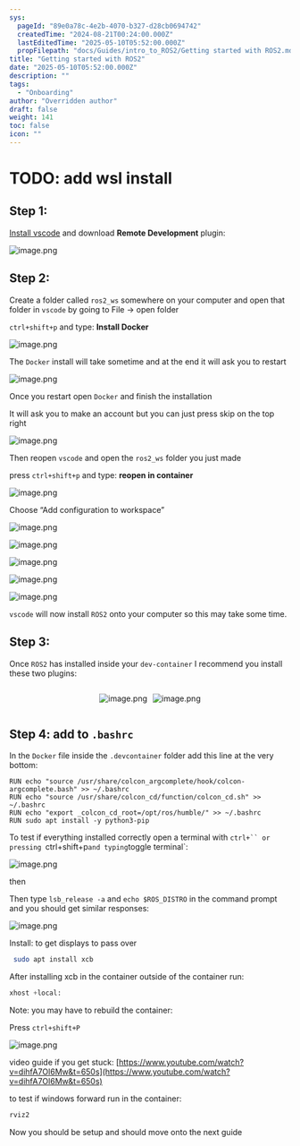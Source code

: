 ```yaml
---
sys:
  pageId: "89e0a78c-4e2b-4070-b327-d28cb0694742"
  createdTime: "2024-08-21T00:24:00.000Z"
  lastEditedTime: "2025-05-10T05:52:00.000Z"
  propFilepath: "docs/Guides/intro_to_ROS2/Getting started with ROS2.md"
title: "Getting started with ROS2"
date: "2025-05-10T05:52:00.000Z"
description: ""
tags:
  - "Onboarding"
author: "Overridden author"
draft: false
weight: 141
toc: false
icon: ""
---
```


# TODO: add wsl install

## Step 1:

[Install vscode](https://code.visualstudio.com/download) and download **Remote Development** plugin:

![image.png](https://prod-files-secure.s3.us-west-2.amazonaws.com/d518164a-d88e-44d1-a4ee-3adb3bd8bce0/efb52993-1881-4a40-b95e-6f020334f022/image.png?X-Amz-Algorithm=AWS4-HMAC-SHA256&X-Amz-Content-Sha256=UNSIGNED-PAYLOAD&X-Amz-Credential=ASIAZI2LB466ZXC2QHQK%2F20250531%2Fus-west-2%2Fs3%2Faws4_request&X-Amz-Date=20250531T170206Z&X-Amz-Expires=3600&X-Amz-Security-Token=IQoJb3JpZ2luX2VjEPf%2F%2F%2F%2F%2F%2F%2F%2F%2F%2FwEaCXVzLXdlc3QtMiJHMEUCIGQTxYkAV1RxrRSQ3j%2FEGJb%2Fc4otYAfA9Z3Trlw4XsPiAiEAnJP8Tr1fcBXrkTysHFlekbn34%2F0iPY9uNWsXJQpFDZYqiAQIwP%2F%2F%2F%2F%2F%2F%2F%2F%2F%2FARAAGgw2Mzc0MjMxODM4MDUiDKHgsoJnrvoJ9eOAyyrcA07xPq10CjWDubWqK5ykeJEiA%2BVgJnNXWH%2FZujlw%2F593dkKvAjN4X1YlT26c25lKvLMF7gVIiZEZcKuMi%2BgzoAvJYPFbS42gODmNKbE3ocqPYZ1Mj2NsgW8zFR1B%2BRFMZjiHpZw6ydLI7orchDQBIhF74hPnwg5Mj8cM4NGzBAOn%2Bzr3Bqj5URCFq%2B35gZ9pNUDrSz3qmeJCQjwbrx5IzOrwT9%2FxxpEExwAInb6TjmvLWejk3Vodz6GmiBQlgDBnsxZzFDdkWkOPepNs8vtu40pyNpttzWl%2F0I%2BADzgnGsxaGpeUanWI%2B9Nxal5c4ts%2Bas8pJ6ocS40ENg9QgkvPDn603lzbjrdpihYeB5Ab0eKflKjwZfJUzyRjb1l1HDkAJeNwrbpJI5%2BYTK5Is6bxUMqrUmxgH2MMDt5P%2BabHApIgiX6drDKOf3WEnlnuoSN2oN4TmaS%2FwkOEcBPNyBuM4ywC12WX4ZKXQrMR1VUT9Tv0ICz%2BHEkLgpMff9J76emZCuhZqImkTpYa8oucK3e1WlUbTBnWFIa5lwin7kVhrBbMjaYrH8jEsCiGrWzu5KSAthgAKyu3wvuuwvdRSinDX7v2odMm5OZ2QhWZ6a8kVCoplyIp%2BUAq8k5UXIirMPGn7MEGOqUBgq2HJ%2BP%2FrQ4h%2Frt%2BlmVWKcTc2Sfp1uvQ7%2BYlAvDIP0XbDMY4lTo%2FEgMwBLtU56E%2FvcfAMI8wcYviPT5WlrTrQtWeE33u3kFMXAR45R1bTMZN3z%2Fs4qxq5MASIwsEwl%2BjPcbgk9ypyIehQJyqK%2Fnz4TG8RhQlw2hwYyEcoMllPZyMK72vmuXo0m6Fc1Rt0hcfsN5TXW1vpCd3MT0r6we5zi%2BxXdyd&X-Amz-Signature=51ace7320cf2884ce0b8460518a93287661f118ec7eafafe95dc112ec3dfdcf8&X-Amz-SignedHeaders=host&x-id=GetObject)

## Step 2:

Create a folder called `ros2_ws` somewhere on your computer and open that folder in `vscode` by going to File → open folder 

`ctrl+shift+p` and type: **Install Docker**

![image.png](https://prod-files-secure.s3.us-west-2.amazonaws.com/d518164a-d88e-44d1-a4ee-3adb3bd8bce0/2269dc0e-1cd5-47ff-bceb-c04ad9b2eab0/image.png?X-Amz-Algorithm=AWS4-HMAC-SHA256&X-Amz-Content-Sha256=UNSIGNED-PAYLOAD&X-Amz-Credential=ASIAZI2LB466ZXC2QHQK%2F20250531%2Fus-west-2%2Fs3%2Faws4_request&X-Amz-Date=20250531T170206Z&X-Amz-Expires=3600&X-Amz-Security-Token=IQoJb3JpZ2luX2VjEPf%2F%2F%2F%2F%2F%2F%2F%2F%2F%2FwEaCXVzLXdlc3QtMiJHMEUCIGQTxYkAV1RxrRSQ3j%2FEGJb%2Fc4otYAfA9Z3Trlw4XsPiAiEAnJP8Tr1fcBXrkTysHFlekbn34%2F0iPY9uNWsXJQpFDZYqiAQIwP%2F%2F%2F%2F%2F%2F%2F%2F%2F%2FARAAGgw2Mzc0MjMxODM4MDUiDKHgsoJnrvoJ9eOAyyrcA07xPq10CjWDubWqK5ykeJEiA%2BVgJnNXWH%2FZujlw%2F593dkKvAjN4X1YlT26c25lKvLMF7gVIiZEZcKuMi%2BgzoAvJYPFbS42gODmNKbE3ocqPYZ1Mj2NsgW8zFR1B%2BRFMZjiHpZw6ydLI7orchDQBIhF74hPnwg5Mj8cM4NGzBAOn%2Bzr3Bqj5URCFq%2B35gZ9pNUDrSz3qmeJCQjwbrx5IzOrwT9%2FxxpEExwAInb6TjmvLWejk3Vodz6GmiBQlgDBnsxZzFDdkWkOPepNs8vtu40pyNpttzWl%2F0I%2BADzgnGsxaGpeUanWI%2B9Nxal5c4ts%2Bas8pJ6ocS40ENg9QgkvPDn603lzbjrdpihYeB5Ab0eKflKjwZfJUzyRjb1l1HDkAJeNwrbpJI5%2BYTK5Is6bxUMqrUmxgH2MMDt5P%2BabHApIgiX6drDKOf3WEnlnuoSN2oN4TmaS%2FwkOEcBPNyBuM4ywC12WX4ZKXQrMR1VUT9Tv0ICz%2BHEkLgpMff9J76emZCuhZqImkTpYa8oucK3e1WlUbTBnWFIa5lwin7kVhrBbMjaYrH8jEsCiGrWzu5KSAthgAKyu3wvuuwvdRSinDX7v2odMm5OZ2QhWZ6a8kVCoplyIp%2BUAq8k5UXIirMPGn7MEGOqUBgq2HJ%2BP%2FrQ4h%2Frt%2BlmVWKcTc2Sfp1uvQ7%2BYlAvDIP0XbDMY4lTo%2FEgMwBLtU56E%2FvcfAMI8wcYviPT5WlrTrQtWeE33u3kFMXAR45R1bTMZN3z%2Fs4qxq5MASIwsEwl%2BjPcbgk9ypyIehQJyqK%2Fnz4TG8RhQlw2hwYyEcoMllPZyMK72vmuXo0m6Fc1Rt0hcfsN5TXW1vpCd3MT0r6we5zi%2BxXdyd&X-Amz-Signature=e50983c280e6a23e6f900621d99ca26771c6fb43aa89eb4af82fe9e365b1d541&X-Amz-SignedHeaders=host&x-id=GetObject)

The `Docker` install will take sometime and at the end it will ask you to restart

![image.png](https://prod-files-secure.s3.us-west-2.amazonaws.com/d518164a-d88e-44d1-a4ee-3adb3bd8bce0/ed233f78-be33-4b1f-b89c-9c346c0e961e/image.png?X-Amz-Algorithm=AWS4-HMAC-SHA256&X-Amz-Content-Sha256=UNSIGNED-PAYLOAD&X-Amz-Credential=ASIAZI2LB466ZXC2QHQK%2F20250531%2Fus-west-2%2Fs3%2Faws4_request&X-Amz-Date=20250531T170206Z&X-Amz-Expires=3600&X-Amz-Security-Token=IQoJb3JpZ2luX2VjEPf%2F%2F%2F%2F%2F%2F%2F%2F%2F%2FwEaCXVzLXdlc3QtMiJHMEUCIGQTxYkAV1RxrRSQ3j%2FEGJb%2Fc4otYAfA9Z3Trlw4XsPiAiEAnJP8Tr1fcBXrkTysHFlekbn34%2F0iPY9uNWsXJQpFDZYqiAQIwP%2F%2F%2F%2F%2F%2F%2F%2F%2F%2FARAAGgw2Mzc0MjMxODM4MDUiDKHgsoJnrvoJ9eOAyyrcA07xPq10CjWDubWqK5ykeJEiA%2BVgJnNXWH%2FZujlw%2F593dkKvAjN4X1YlT26c25lKvLMF7gVIiZEZcKuMi%2BgzoAvJYPFbS42gODmNKbE3ocqPYZ1Mj2NsgW8zFR1B%2BRFMZjiHpZw6ydLI7orchDQBIhF74hPnwg5Mj8cM4NGzBAOn%2Bzr3Bqj5URCFq%2B35gZ9pNUDrSz3qmeJCQjwbrx5IzOrwT9%2FxxpEExwAInb6TjmvLWejk3Vodz6GmiBQlgDBnsxZzFDdkWkOPepNs8vtu40pyNpttzWl%2F0I%2BADzgnGsxaGpeUanWI%2B9Nxal5c4ts%2Bas8pJ6ocS40ENg9QgkvPDn603lzbjrdpihYeB5Ab0eKflKjwZfJUzyRjb1l1HDkAJeNwrbpJI5%2BYTK5Is6bxUMqrUmxgH2MMDt5P%2BabHApIgiX6drDKOf3WEnlnuoSN2oN4TmaS%2FwkOEcBPNyBuM4ywC12WX4ZKXQrMR1VUT9Tv0ICz%2BHEkLgpMff9J76emZCuhZqImkTpYa8oucK3e1WlUbTBnWFIa5lwin7kVhrBbMjaYrH8jEsCiGrWzu5KSAthgAKyu3wvuuwvdRSinDX7v2odMm5OZ2QhWZ6a8kVCoplyIp%2BUAq8k5UXIirMPGn7MEGOqUBgq2HJ%2BP%2FrQ4h%2Frt%2BlmVWKcTc2Sfp1uvQ7%2BYlAvDIP0XbDMY4lTo%2FEgMwBLtU56E%2FvcfAMI8wcYviPT5WlrTrQtWeE33u3kFMXAR45R1bTMZN3z%2Fs4qxq5MASIwsEwl%2BjPcbgk9ypyIehQJyqK%2Fnz4TG8RhQlw2hwYyEcoMllPZyMK72vmuXo0m6Fc1Rt0hcfsN5TXW1vpCd3MT0r6we5zi%2BxXdyd&X-Amz-Signature=ddc09dd3ff3f25eaabfad8a6a03065ef2391bb0adaa7a8200b855aa241d5cb00&X-Amz-SignedHeaders=host&x-id=GetObject)

Once you restart open `Docker` and finish the installation

It will ask you to make an account but you can just press skip on the top right

![image.png](https://prod-files-secure.s3.us-west-2.amazonaws.com/d518164a-d88e-44d1-a4ee-3adb3bd8bce0/21010ad9-1659-4fd9-9f59-9932a09b2a3d/image.png?X-Amz-Algorithm=AWS4-HMAC-SHA256&X-Amz-Content-Sha256=UNSIGNED-PAYLOAD&X-Amz-Credential=ASIAZI2LB466ZXC2QHQK%2F20250531%2Fus-west-2%2Fs3%2Faws4_request&X-Amz-Date=20250531T170206Z&X-Amz-Expires=3600&X-Amz-Security-Token=IQoJb3JpZ2luX2VjEPf%2F%2F%2F%2F%2F%2F%2F%2F%2F%2FwEaCXVzLXdlc3QtMiJHMEUCIGQTxYkAV1RxrRSQ3j%2FEGJb%2Fc4otYAfA9Z3Trlw4XsPiAiEAnJP8Tr1fcBXrkTysHFlekbn34%2F0iPY9uNWsXJQpFDZYqiAQIwP%2F%2F%2F%2F%2F%2F%2F%2F%2F%2FARAAGgw2Mzc0MjMxODM4MDUiDKHgsoJnrvoJ9eOAyyrcA07xPq10CjWDubWqK5ykeJEiA%2BVgJnNXWH%2FZujlw%2F593dkKvAjN4X1YlT26c25lKvLMF7gVIiZEZcKuMi%2BgzoAvJYPFbS42gODmNKbE3ocqPYZ1Mj2NsgW8zFR1B%2BRFMZjiHpZw6ydLI7orchDQBIhF74hPnwg5Mj8cM4NGzBAOn%2Bzr3Bqj5URCFq%2B35gZ9pNUDrSz3qmeJCQjwbrx5IzOrwT9%2FxxpEExwAInb6TjmvLWejk3Vodz6GmiBQlgDBnsxZzFDdkWkOPepNs8vtu40pyNpttzWl%2F0I%2BADzgnGsxaGpeUanWI%2B9Nxal5c4ts%2Bas8pJ6ocS40ENg9QgkvPDn603lzbjrdpihYeB5Ab0eKflKjwZfJUzyRjb1l1HDkAJeNwrbpJI5%2BYTK5Is6bxUMqrUmxgH2MMDt5P%2BabHApIgiX6drDKOf3WEnlnuoSN2oN4TmaS%2FwkOEcBPNyBuM4ywC12WX4ZKXQrMR1VUT9Tv0ICz%2BHEkLgpMff9J76emZCuhZqImkTpYa8oucK3e1WlUbTBnWFIa5lwin7kVhrBbMjaYrH8jEsCiGrWzu5KSAthgAKyu3wvuuwvdRSinDX7v2odMm5OZ2QhWZ6a8kVCoplyIp%2BUAq8k5UXIirMPGn7MEGOqUBgq2HJ%2BP%2FrQ4h%2Frt%2BlmVWKcTc2Sfp1uvQ7%2BYlAvDIP0XbDMY4lTo%2FEgMwBLtU56E%2FvcfAMI8wcYviPT5WlrTrQtWeE33u3kFMXAR45R1bTMZN3z%2Fs4qxq5MASIwsEwl%2BjPcbgk9ypyIehQJyqK%2Fnz4TG8RhQlw2hwYyEcoMllPZyMK72vmuXo0m6Fc1Rt0hcfsN5TXW1vpCd3MT0r6we5zi%2BxXdyd&X-Amz-Signature=3f7c55c815905b45e6f6ceef7f2ba8f4e5a11185a2b4c7c71bb4078ed336e46b&X-Amz-SignedHeaders=host&x-id=GetObject)

Then reopen `vscode` and open the `ros2_ws` folder you just made

press `ctrl+shift+p` and type: **reopen in container**

![image.png](https://prod-files-secure.s3.us-west-2.amazonaws.com/d518164a-d88e-44d1-a4ee-3adb3bd8bce0/4e93b8c2-41ad-488c-8095-c74205196118/image.png?X-Amz-Algorithm=AWS4-HMAC-SHA256&X-Amz-Content-Sha256=UNSIGNED-PAYLOAD&X-Amz-Credential=ASIAZI2LB466ZXC2QHQK%2F20250531%2Fus-west-2%2Fs3%2Faws4_request&X-Amz-Date=20250531T170206Z&X-Amz-Expires=3600&X-Amz-Security-Token=IQoJb3JpZ2luX2VjEPf%2F%2F%2F%2F%2F%2F%2F%2F%2F%2FwEaCXVzLXdlc3QtMiJHMEUCIGQTxYkAV1RxrRSQ3j%2FEGJb%2Fc4otYAfA9Z3Trlw4XsPiAiEAnJP8Tr1fcBXrkTysHFlekbn34%2F0iPY9uNWsXJQpFDZYqiAQIwP%2F%2F%2F%2F%2F%2F%2F%2F%2F%2FARAAGgw2Mzc0MjMxODM4MDUiDKHgsoJnrvoJ9eOAyyrcA07xPq10CjWDubWqK5ykeJEiA%2BVgJnNXWH%2FZujlw%2F593dkKvAjN4X1YlT26c25lKvLMF7gVIiZEZcKuMi%2BgzoAvJYPFbS42gODmNKbE3ocqPYZ1Mj2NsgW8zFR1B%2BRFMZjiHpZw6ydLI7orchDQBIhF74hPnwg5Mj8cM4NGzBAOn%2Bzr3Bqj5URCFq%2B35gZ9pNUDrSz3qmeJCQjwbrx5IzOrwT9%2FxxpEExwAInb6TjmvLWejk3Vodz6GmiBQlgDBnsxZzFDdkWkOPepNs8vtu40pyNpttzWl%2F0I%2BADzgnGsxaGpeUanWI%2B9Nxal5c4ts%2Bas8pJ6ocS40ENg9QgkvPDn603lzbjrdpihYeB5Ab0eKflKjwZfJUzyRjb1l1HDkAJeNwrbpJI5%2BYTK5Is6bxUMqrUmxgH2MMDt5P%2BabHApIgiX6drDKOf3WEnlnuoSN2oN4TmaS%2FwkOEcBPNyBuM4ywC12WX4ZKXQrMR1VUT9Tv0ICz%2BHEkLgpMff9J76emZCuhZqImkTpYa8oucK3e1WlUbTBnWFIa5lwin7kVhrBbMjaYrH8jEsCiGrWzu5KSAthgAKyu3wvuuwvdRSinDX7v2odMm5OZ2QhWZ6a8kVCoplyIp%2BUAq8k5UXIirMPGn7MEGOqUBgq2HJ%2BP%2FrQ4h%2Frt%2BlmVWKcTc2Sfp1uvQ7%2BYlAvDIP0XbDMY4lTo%2FEgMwBLtU56E%2FvcfAMI8wcYviPT5WlrTrQtWeE33u3kFMXAR45R1bTMZN3z%2Fs4qxq5MASIwsEwl%2BjPcbgk9ypyIehQJyqK%2Fnz4TG8RhQlw2hwYyEcoMllPZyMK72vmuXo0m6Fc1Rt0hcfsN5TXW1vpCd3MT0r6we5zi%2BxXdyd&X-Amz-Signature=a6f5c24620aa31ca39e18db36aa6b7e317ede51cbdea77d61369e66c10d4c2b2&X-Amz-SignedHeaders=host&x-id=GetObject)

Choose “Add configuration to workspace”

![image.png](https://prod-files-secure.s3.us-west-2.amazonaws.com/d518164a-d88e-44d1-a4ee-3adb3bd8bce0/9560b282-5060-4989-ba37-97e7b2c22476/image.png?X-Amz-Algorithm=AWS4-HMAC-SHA256&X-Amz-Content-Sha256=UNSIGNED-PAYLOAD&X-Amz-Credential=ASIAZI2LB466ZXC2QHQK%2F20250531%2Fus-west-2%2Fs3%2Faws4_request&X-Amz-Date=20250531T170206Z&X-Amz-Expires=3600&X-Amz-Security-Token=IQoJb3JpZ2luX2VjEPf%2F%2F%2F%2F%2F%2F%2F%2F%2F%2FwEaCXVzLXdlc3QtMiJHMEUCIGQTxYkAV1RxrRSQ3j%2FEGJb%2Fc4otYAfA9Z3Trlw4XsPiAiEAnJP8Tr1fcBXrkTysHFlekbn34%2F0iPY9uNWsXJQpFDZYqiAQIwP%2F%2F%2F%2F%2F%2F%2F%2F%2F%2FARAAGgw2Mzc0MjMxODM4MDUiDKHgsoJnrvoJ9eOAyyrcA07xPq10CjWDubWqK5ykeJEiA%2BVgJnNXWH%2FZujlw%2F593dkKvAjN4X1YlT26c25lKvLMF7gVIiZEZcKuMi%2BgzoAvJYPFbS42gODmNKbE3ocqPYZ1Mj2NsgW8zFR1B%2BRFMZjiHpZw6ydLI7orchDQBIhF74hPnwg5Mj8cM4NGzBAOn%2Bzr3Bqj5URCFq%2B35gZ9pNUDrSz3qmeJCQjwbrx5IzOrwT9%2FxxpEExwAInb6TjmvLWejk3Vodz6GmiBQlgDBnsxZzFDdkWkOPepNs8vtu40pyNpttzWl%2F0I%2BADzgnGsxaGpeUanWI%2B9Nxal5c4ts%2Bas8pJ6ocS40ENg9QgkvPDn603lzbjrdpihYeB5Ab0eKflKjwZfJUzyRjb1l1HDkAJeNwrbpJI5%2BYTK5Is6bxUMqrUmxgH2MMDt5P%2BabHApIgiX6drDKOf3WEnlnuoSN2oN4TmaS%2FwkOEcBPNyBuM4ywC12WX4ZKXQrMR1VUT9Tv0ICz%2BHEkLgpMff9J76emZCuhZqImkTpYa8oucK3e1WlUbTBnWFIa5lwin7kVhrBbMjaYrH8jEsCiGrWzu5KSAthgAKyu3wvuuwvdRSinDX7v2odMm5OZ2QhWZ6a8kVCoplyIp%2BUAq8k5UXIirMPGn7MEGOqUBgq2HJ%2BP%2FrQ4h%2Frt%2BlmVWKcTc2Sfp1uvQ7%2BYlAvDIP0XbDMY4lTo%2FEgMwBLtU56E%2FvcfAMI8wcYviPT5WlrTrQtWeE33u3kFMXAR45R1bTMZN3z%2Fs4qxq5MASIwsEwl%2BjPcbgk9ypyIehQJyqK%2Fnz4TG8RhQlw2hwYyEcoMllPZyMK72vmuXo0m6Fc1Rt0hcfsN5TXW1vpCd3MT0r6we5zi%2BxXdyd&X-Amz-Signature=5a0dcb88ca3d76a475b3e74e1a897e0b4b49528b4e0ebe617890446a9c2ae81a&X-Amz-SignedHeaders=host&x-id=GetObject)

![image.png](https://prod-files-secure.s3.us-west-2.amazonaws.com/d518164a-d88e-44d1-a4ee-3adb3bd8bce0/2ee63f81-886b-48e8-a553-dc6e5eac99e4/image.png?X-Amz-Algorithm=AWS4-HMAC-SHA256&X-Amz-Content-Sha256=UNSIGNED-PAYLOAD&X-Amz-Credential=ASIAZI2LB466ZXC2QHQK%2F20250531%2Fus-west-2%2Fs3%2Faws4_request&X-Amz-Date=20250531T170206Z&X-Amz-Expires=3600&X-Amz-Security-Token=IQoJb3JpZ2luX2VjEPf%2F%2F%2F%2F%2F%2F%2F%2F%2F%2FwEaCXVzLXdlc3QtMiJHMEUCIGQTxYkAV1RxrRSQ3j%2FEGJb%2Fc4otYAfA9Z3Trlw4XsPiAiEAnJP8Tr1fcBXrkTysHFlekbn34%2F0iPY9uNWsXJQpFDZYqiAQIwP%2F%2F%2F%2F%2F%2F%2F%2F%2F%2FARAAGgw2Mzc0MjMxODM4MDUiDKHgsoJnrvoJ9eOAyyrcA07xPq10CjWDubWqK5ykeJEiA%2BVgJnNXWH%2FZujlw%2F593dkKvAjN4X1YlT26c25lKvLMF7gVIiZEZcKuMi%2BgzoAvJYPFbS42gODmNKbE3ocqPYZ1Mj2NsgW8zFR1B%2BRFMZjiHpZw6ydLI7orchDQBIhF74hPnwg5Mj8cM4NGzBAOn%2Bzr3Bqj5URCFq%2B35gZ9pNUDrSz3qmeJCQjwbrx5IzOrwT9%2FxxpEExwAInb6TjmvLWejk3Vodz6GmiBQlgDBnsxZzFDdkWkOPepNs8vtu40pyNpttzWl%2F0I%2BADzgnGsxaGpeUanWI%2B9Nxal5c4ts%2Bas8pJ6ocS40ENg9QgkvPDn603lzbjrdpihYeB5Ab0eKflKjwZfJUzyRjb1l1HDkAJeNwrbpJI5%2BYTK5Is6bxUMqrUmxgH2MMDt5P%2BabHApIgiX6drDKOf3WEnlnuoSN2oN4TmaS%2FwkOEcBPNyBuM4ywC12WX4ZKXQrMR1VUT9Tv0ICz%2BHEkLgpMff9J76emZCuhZqImkTpYa8oucK3e1WlUbTBnWFIa5lwin7kVhrBbMjaYrH8jEsCiGrWzu5KSAthgAKyu3wvuuwvdRSinDX7v2odMm5OZ2QhWZ6a8kVCoplyIp%2BUAq8k5UXIirMPGn7MEGOqUBgq2HJ%2BP%2FrQ4h%2Frt%2BlmVWKcTc2Sfp1uvQ7%2BYlAvDIP0XbDMY4lTo%2FEgMwBLtU56E%2FvcfAMI8wcYviPT5WlrTrQtWeE33u3kFMXAR45R1bTMZN3z%2Fs4qxq5MASIwsEwl%2BjPcbgk9ypyIehQJyqK%2Fnz4TG8RhQlw2hwYyEcoMllPZyMK72vmuXo0m6Fc1Rt0hcfsN5TXW1vpCd3MT0r6we5zi%2BxXdyd&X-Amz-Signature=4fb8e8845db374912eeafedf6a42c68a36deaec7380955d3e2e554719d942284&X-Amz-SignedHeaders=host&x-id=GetObject)

![image.png](https://prod-files-secure.s3.us-west-2.amazonaws.com/d518164a-d88e-44d1-a4ee-3adb3bd8bce0/ae1580b2-b048-407e-aed9-b584224a7a04/image.png?X-Amz-Algorithm=AWS4-HMAC-SHA256&X-Amz-Content-Sha256=UNSIGNED-PAYLOAD&X-Amz-Credential=ASIAZI2LB466ZXC2QHQK%2F20250531%2Fus-west-2%2Fs3%2Faws4_request&X-Amz-Date=20250531T170206Z&X-Amz-Expires=3600&X-Amz-Security-Token=IQoJb3JpZ2luX2VjEPf%2F%2F%2F%2F%2F%2F%2F%2F%2F%2FwEaCXVzLXdlc3QtMiJHMEUCIGQTxYkAV1RxrRSQ3j%2FEGJb%2Fc4otYAfA9Z3Trlw4XsPiAiEAnJP8Tr1fcBXrkTysHFlekbn34%2F0iPY9uNWsXJQpFDZYqiAQIwP%2F%2F%2F%2F%2F%2F%2F%2F%2F%2FARAAGgw2Mzc0MjMxODM4MDUiDKHgsoJnrvoJ9eOAyyrcA07xPq10CjWDubWqK5ykeJEiA%2BVgJnNXWH%2FZujlw%2F593dkKvAjN4X1YlT26c25lKvLMF7gVIiZEZcKuMi%2BgzoAvJYPFbS42gODmNKbE3ocqPYZ1Mj2NsgW8zFR1B%2BRFMZjiHpZw6ydLI7orchDQBIhF74hPnwg5Mj8cM4NGzBAOn%2Bzr3Bqj5URCFq%2B35gZ9pNUDrSz3qmeJCQjwbrx5IzOrwT9%2FxxpEExwAInb6TjmvLWejk3Vodz6GmiBQlgDBnsxZzFDdkWkOPepNs8vtu40pyNpttzWl%2F0I%2BADzgnGsxaGpeUanWI%2B9Nxal5c4ts%2Bas8pJ6ocS40ENg9QgkvPDn603lzbjrdpihYeB5Ab0eKflKjwZfJUzyRjb1l1HDkAJeNwrbpJI5%2BYTK5Is6bxUMqrUmxgH2MMDt5P%2BabHApIgiX6drDKOf3WEnlnuoSN2oN4TmaS%2FwkOEcBPNyBuM4ywC12WX4ZKXQrMR1VUT9Tv0ICz%2BHEkLgpMff9J76emZCuhZqImkTpYa8oucK3e1WlUbTBnWFIa5lwin7kVhrBbMjaYrH8jEsCiGrWzu5KSAthgAKyu3wvuuwvdRSinDX7v2odMm5OZ2QhWZ6a8kVCoplyIp%2BUAq8k5UXIirMPGn7MEGOqUBgq2HJ%2BP%2FrQ4h%2Frt%2BlmVWKcTc2Sfp1uvQ7%2BYlAvDIP0XbDMY4lTo%2FEgMwBLtU56E%2FvcfAMI8wcYviPT5WlrTrQtWeE33u3kFMXAR45R1bTMZN3z%2Fs4qxq5MASIwsEwl%2BjPcbgk9ypyIehQJyqK%2Fnz4TG8RhQlw2hwYyEcoMllPZyMK72vmuXo0m6Fc1Rt0hcfsN5TXW1vpCd3MT0r6we5zi%2BxXdyd&X-Amz-Signature=4124e25a8e6464e6be72377d2cba59bd2949e4a33f51eec329633eacfe4754fa&X-Amz-SignedHeaders=host&x-id=GetObject)

![image.png](https://prod-files-secure.s3.us-west-2.amazonaws.com/d518164a-d88e-44d1-a4ee-3adb3bd8bce0/53255b28-f75e-430f-b9e3-c0ac8577e42b/image.png?X-Amz-Algorithm=AWS4-HMAC-SHA256&X-Amz-Content-Sha256=UNSIGNED-PAYLOAD&X-Amz-Credential=ASIAZI2LB466ZXC2QHQK%2F20250531%2Fus-west-2%2Fs3%2Faws4_request&X-Amz-Date=20250531T170206Z&X-Amz-Expires=3600&X-Amz-Security-Token=IQoJb3JpZ2luX2VjEPf%2F%2F%2F%2F%2F%2F%2F%2F%2F%2FwEaCXVzLXdlc3QtMiJHMEUCIGQTxYkAV1RxrRSQ3j%2FEGJb%2Fc4otYAfA9Z3Trlw4XsPiAiEAnJP8Tr1fcBXrkTysHFlekbn34%2F0iPY9uNWsXJQpFDZYqiAQIwP%2F%2F%2F%2F%2F%2F%2F%2F%2F%2FARAAGgw2Mzc0MjMxODM4MDUiDKHgsoJnrvoJ9eOAyyrcA07xPq10CjWDubWqK5ykeJEiA%2BVgJnNXWH%2FZujlw%2F593dkKvAjN4X1YlT26c25lKvLMF7gVIiZEZcKuMi%2BgzoAvJYPFbS42gODmNKbE3ocqPYZ1Mj2NsgW8zFR1B%2BRFMZjiHpZw6ydLI7orchDQBIhF74hPnwg5Mj8cM4NGzBAOn%2Bzr3Bqj5URCFq%2B35gZ9pNUDrSz3qmeJCQjwbrx5IzOrwT9%2FxxpEExwAInb6TjmvLWejk3Vodz6GmiBQlgDBnsxZzFDdkWkOPepNs8vtu40pyNpttzWl%2F0I%2BADzgnGsxaGpeUanWI%2B9Nxal5c4ts%2Bas8pJ6ocS40ENg9QgkvPDn603lzbjrdpihYeB5Ab0eKflKjwZfJUzyRjb1l1HDkAJeNwrbpJI5%2BYTK5Is6bxUMqrUmxgH2MMDt5P%2BabHApIgiX6drDKOf3WEnlnuoSN2oN4TmaS%2FwkOEcBPNyBuM4ywC12WX4ZKXQrMR1VUT9Tv0ICz%2BHEkLgpMff9J76emZCuhZqImkTpYa8oucK3e1WlUbTBnWFIa5lwin7kVhrBbMjaYrH8jEsCiGrWzu5KSAthgAKyu3wvuuwvdRSinDX7v2odMm5OZ2QhWZ6a8kVCoplyIp%2BUAq8k5UXIirMPGn7MEGOqUBgq2HJ%2BP%2FrQ4h%2Frt%2BlmVWKcTc2Sfp1uvQ7%2BYlAvDIP0XbDMY4lTo%2FEgMwBLtU56E%2FvcfAMI8wcYviPT5WlrTrQtWeE33u3kFMXAR45R1bTMZN3z%2Fs4qxq5MASIwsEwl%2BjPcbgk9ypyIehQJyqK%2Fnz4TG8RhQlw2hwYyEcoMllPZyMK72vmuXo0m6Fc1Rt0hcfsN5TXW1vpCd3MT0r6we5zi%2BxXdyd&X-Amz-Signature=3e1061543096a6a6e8d65703d6c01321a2098d562eb4c72fac5f374f27303e03&X-Amz-SignedHeaders=host&x-id=GetObject)

![image.png](https://prod-files-secure.s3.us-west-2.amazonaws.com/d518164a-d88e-44d1-a4ee-3adb3bd8bce0/7c562767-5af9-4ffb-97d1-327bcdf4ee00/image.png?X-Amz-Algorithm=AWS4-HMAC-SHA256&X-Amz-Content-Sha256=UNSIGNED-PAYLOAD&X-Amz-Credential=ASIAZI2LB466ZXC2QHQK%2F20250531%2Fus-west-2%2Fs3%2Faws4_request&X-Amz-Date=20250531T170206Z&X-Amz-Expires=3600&X-Amz-Security-Token=IQoJb3JpZ2luX2VjEPf%2F%2F%2F%2F%2F%2F%2F%2F%2F%2FwEaCXVzLXdlc3QtMiJHMEUCIGQTxYkAV1RxrRSQ3j%2FEGJb%2Fc4otYAfA9Z3Trlw4XsPiAiEAnJP8Tr1fcBXrkTysHFlekbn34%2F0iPY9uNWsXJQpFDZYqiAQIwP%2F%2F%2F%2F%2F%2F%2F%2F%2F%2FARAAGgw2Mzc0MjMxODM4MDUiDKHgsoJnrvoJ9eOAyyrcA07xPq10CjWDubWqK5ykeJEiA%2BVgJnNXWH%2FZujlw%2F593dkKvAjN4X1YlT26c25lKvLMF7gVIiZEZcKuMi%2BgzoAvJYPFbS42gODmNKbE3ocqPYZ1Mj2NsgW8zFR1B%2BRFMZjiHpZw6ydLI7orchDQBIhF74hPnwg5Mj8cM4NGzBAOn%2Bzr3Bqj5URCFq%2B35gZ9pNUDrSz3qmeJCQjwbrx5IzOrwT9%2FxxpEExwAInb6TjmvLWejk3Vodz6GmiBQlgDBnsxZzFDdkWkOPepNs8vtu40pyNpttzWl%2F0I%2BADzgnGsxaGpeUanWI%2B9Nxal5c4ts%2Bas8pJ6ocS40ENg9QgkvPDn603lzbjrdpihYeB5Ab0eKflKjwZfJUzyRjb1l1HDkAJeNwrbpJI5%2BYTK5Is6bxUMqrUmxgH2MMDt5P%2BabHApIgiX6drDKOf3WEnlnuoSN2oN4TmaS%2FwkOEcBPNyBuM4ywC12WX4ZKXQrMR1VUT9Tv0ICz%2BHEkLgpMff9J76emZCuhZqImkTpYa8oucK3e1WlUbTBnWFIa5lwin7kVhrBbMjaYrH8jEsCiGrWzu5KSAthgAKyu3wvuuwvdRSinDX7v2odMm5OZ2QhWZ6a8kVCoplyIp%2BUAq8k5UXIirMPGn7MEGOqUBgq2HJ%2BP%2FrQ4h%2Frt%2BlmVWKcTc2Sfp1uvQ7%2BYlAvDIP0XbDMY4lTo%2FEgMwBLtU56E%2FvcfAMI8wcYviPT5WlrTrQtWeE33u3kFMXAR45R1bTMZN3z%2Fs4qxq5MASIwsEwl%2BjPcbgk9ypyIehQJyqK%2Fnz4TG8RhQlw2hwYyEcoMllPZyMK72vmuXo0m6Fc1Rt0hcfsN5TXW1vpCd3MT0r6we5zi%2BxXdyd&X-Amz-Signature=93f8d484f9e5a083a675360d2ee1ba6226fd1e436b709ac2ea183f447cfdc9ee&X-Amz-SignedHeaders=host&x-id=GetObject)

`vscode` will now install `ROS2` onto your computer so this may take some time.

## Step 3:

Once `ROS2` has installed inside your `dev-container` I recommend you install these two plugins:

<div style="display: flex;flex-direction: row; column-gap:10px; max-width: 630px;justify-content: center;">
<div>

![image.png](https://prod-files-secure.s3.us-west-2.amazonaws.com/d518164a-d88e-44d1-a4ee-3adb3bd8bce0/3fc3d550-5a54-4ba1-ba6b-faa01cdb7369/image.png?X-Amz-Algorithm=AWS4-HMAC-SHA256&X-Amz-Content-Sha256=UNSIGNED-PAYLOAD&X-Amz-Credential=ASIAZI2LB46673Y3HLUR%2F20250531%2Fus-west-2%2Fs3%2Faws4_request&X-Amz-Date=20250531T170209Z&X-Amz-Expires=3600&X-Amz-Security-Token=IQoJb3JpZ2luX2VjEPf%2F%2F%2F%2F%2F%2F%2F%2F%2F%2FwEaCXVzLXdlc3QtMiJHMEUCIQDPL25ADzwqJuNQMptVc60%2FPEOPuSoGDk9YMGdsRRbMKQIgTf5LRz7rfYqczEFRK1YFepct5CdR8JTtRudM8Xtvs7QqiAQIv%2F%2F%2F%2F%2F%2F%2F%2F%2F%2F%2FARAAGgw2Mzc0MjMxODM4MDUiDFarVivm72%2FbCfl5ISrcAzMp%2F05CJin8%2BG54kYcuIjzepb2mZbrAX%2BMaS61pC32TIjAXXFdxGObh9OziQM6u5AYIvpQdkL5v1YAvQK%2FrboP7BQcy9XpLpfBG1KcD2tCj1EraNsyX%2Bs3YH6nEGsvdvRwhnnm2zjKikqIhKNAUzObFSOWfJ7sPXRC8c4rrYOO4WL6I69kzFwpNwwvzxjZ3wx232bQziD1%2ByrkdJIlHEiE%2B5Cbt%2FTnbmooG3zRlW83qA89%2FAEiNZprP7oCwNXKtKgz15mwdD3M12LifHUdPbg59aYCEbVia4aNN9CgB6ToD8XrvWJDbHFnzmMOp1PRtCdNPky4Fsp10pkF%2BL4xyXNgLzD%2BxFM1%2Blm%2FBF1qXVbGQbKK%2FHeHrK1cWt02nb29oZ9I%2FxXArxjLqy9hikCk97qOLR8H0Oxu07AQW9TmhoUK9co1%2BzGpQnsi8NAHbitTeACNuEGccxXxJIWraY9uJl8l6D1JQSGQ7f85Tmkvy%2BaZmiGoJl9uodVkUWR99bVsiP5C4%2BqpReoNHnkvSTQb0kAzLkkEDUpmqBcxmpc%2BqV34kKO%2BWyufRL89bf8Z%2FBT%2Fl1RWPWVvN3YwC9BsQjS0OJymOZKXPdbw%2FdObL5AifEHK6BRMhcJTgl80aG6%2BgMN6g7MEGOqUBUH6UUVW6jj%2BYmrPxQRJOTERogVhz5btT1SDnCOthENjI2SfzyStj7t3ZwvrUTvkaBk9GKxT9MApxwefrTFniPsP02M9%2FhiYTd3m4sg2gx9Qg9V0uf91j6HKLTsuakh3o9H%2BcrpSZbM%2B5zZWbpeD3QPOSJ%2Bod9FlcPQL1ZrB4jiIlOHw1s%2BotLmGLbo4XZzRlUG1%2BvBb3QWmyuCzP1bV2wey84HtR&X-Amz-Signature=e2c559e9812be2ca3b0ce8e56bdd86b6085a27739b53cf718802d0dd25d94b28&X-Amz-SignedHeaders=host&x-id=GetObject)

</div>
<div>

![image.png](https://prod-files-secure.s3.us-west-2.amazonaws.com/d518164a-d88e-44d1-a4ee-3adb3bd8bce0/d994cc66-13c2-4093-a5a3-f84cf4601a82/image.png?X-Amz-Algorithm=AWS4-HMAC-SHA256&X-Amz-Content-Sha256=UNSIGNED-PAYLOAD&X-Amz-Credential=ASIAZI2LB4665EUVF3FJ%2F20250531%2Fus-west-2%2Fs3%2Faws4_request&X-Amz-Date=20250531T170210Z&X-Amz-Expires=3600&X-Amz-Security-Token=IQoJb3JpZ2luX2VjEPT%2F%2F%2F%2F%2F%2F%2F%2F%2F%2FwEaCXVzLXdlc3QtMiJIMEYCIQDfuffNFLvzid9PuDGKhiVmrRnflKnPtb7m80BBVuv7YAIhAM2XYwb45repoqkc6OhEWfB4f7yXKzcvZVRXhgJtHBGcKogECL3%2F%2F%2F%2F%2F%2F%2F%2F%2F%2FwEQABoMNjM3NDIzMTgzODA1Igy%2Bv%2F58NQUnYQAERPcq3ANgH%2BZ0pNVZmEBPobmffZfR9OhrT8FZd7ONiqX0zOQl0LeOgLbXvoXQHYpH%2FGSqkkCgSYml6BOa%2FFlowQDCx7poNMnfcNQe%2B4UM873GrlXuaNgAOB3Ygzl9xISVRgwHyd5cY2w%2BY5YzyXBp%2BlRkecPsXuswyNz61iHZle7%2BUo%2FdpWcUev9PBYfD8dzWnaoXqZlWmzO2QxArmtM3ueUC2gpwej91LEpanebuI1hIdyKQZxTyuqg0GOMeB8g723aWxXr7wjlrUKzL997K8oiZfBtE96halQ1vX9OymWukmXIM%2BMJed2fke1G%2BRfWOko9Ar%2Fi16Gf0PJbcFsl0d5vdeZDMl316znwopQWmykhSYoBW7vxutTA%2Boe%2BlQ%2Bt%2B3uWEL%2FvXIj%2FOq7H7hKwQto%2BdExX0kBjiGd2kdWIKmseeSXr%2F8VeIx3XFcr6NuksBhZ7d%2BmTV5n%2FGlYGYl5%2BKPwqpj8JmFiOZtL7nPslR1JVSMz3lhyVnWcuZclojoB8ge4%2FkyURbKr%2BXNMSgrA8H5PF8jentTeT86B9hNurFuktqTMBYH3AEkuNeQNoCTLP7epQRdWx6BQPpqVDJP5C%2Fy6UD6V78%2BTOPgtC0%2BNui1nq%2FdEJmifzNJQCFzeW87mZo%2BTCO1%2BvBBjqkAauwgSRqdkXS9zrV26K1hKhayVxgC%2FZe8lpEELVrizaHl1GkdhoQtSxe7GCJ4eGoNLj8SbTytWFcXDeP68AMvUyaAcuA2%2BSanAz4uwH7T8NGDbvWClSocKzRtOv%2F%2Fmk6uhMC4ki8Z%2BwzyS8bNattK5PKsQv9WEum1s7Dd5zGwo5t%2BrRUmsg36cX%2Blco2YZN3VJw%2FykCTTH71kV2P70wXowLhI5%2B2&X-Amz-Signature=e0b54ca62818607347124705f9d32227057a74dbd9ed306737fa6cff37ce3f34&X-Amz-SignedHeaders=host&x-id=GetObject)

</div>
</div>

## Step 4: add to `.bashrc`

In the `Docker` file inside the `.devcontainer` folder add this line at the very bottom: 

```docker
RUN echo "source /usr/share/colcon_argcomplete/hook/colcon-argcomplete.bash" >> ~/.bashrc
RUN echo "source /usr/share/colcon_cd/function/colcon_cd.sh" >> ~/.bashrc
RUN echo "export _colcon_cd_root=/opt/ros/humble/" >> ~/.bashrc
RUN sudo apt install -y python3-pip 
```

To test if everything installed correctly open a terminal with `ctrl+`` or pressing `ctrl+shift+p` and typing `toggle terminal`:

![image.png](https://prod-files-secure.s3.us-west-2.amazonaws.com/d518164a-d88e-44d1-a4ee-3adb3bd8bce0/6a4943d8-b04e-4c02-9a58-775f3384d1a5/image.png?X-Amz-Algorithm=AWS4-HMAC-SHA256&X-Amz-Content-Sha256=UNSIGNED-PAYLOAD&X-Amz-Credential=ASIAZI2LB466ZXC2QHQK%2F20250531%2Fus-west-2%2Fs3%2Faws4_request&X-Amz-Date=20250531T170206Z&X-Amz-Expires=3600&X-Amz-Security-Token=IQoJb3JpZ2luX2VjEPf%2F%2F%2F%2F%2F%2F%2F%2F%2F%2FwEaCXVzLXdlc3QtMiJHMEUCIGQTxYkAV1RxrRSQ3j%2FEGJb%2Fc4otYAfA9Z3Trlw4XsPiAiEAnJP8Tr1fcBXrkTysHFlekbn34%2F0iPY9uNWsXJQpFDZYqiAQIwP%2F%2F%2F%2F%2F%2F%2F%2F%2F%2FARAAGgw2Mzc0MjMxODM4MDUiDKHgsoJnrvoJ9eOAyyrcA07xPq10CjWDubWqK5ykeJEiA%2BVgJnNXWH%2FZujlw%2F593dkKvAjN4X1YlT26c25lKvLMF7gVIiZEZcKuMi%2BgzoAvJYPFbS42gODmNKbE3ocqPYZ1Mj2NsgW8zFR1B%2BRFMZjiHpZw6ydLI7orchDQBIhF74hPnwg5Mj8cM4NGzBAOn%2Bzr3Bqj5URCFq%2B35gZ9pNUDrSz3qmeJCQjwbrx5IzOrwT9%2FxxpEExwAInb6TjmvLWejk3Vodz6GmiBQlgDBnsxZzFDdkWkOPepNs8vtu40pyNpttzWl%2F0I%2BADzgnGsxaGpeUanWI%2B9Nxal5c4ts%2Bas8pJ6ocS40ENg9QgkvPDn603lzbjrdpihYeB5Ab0eKflKjwZfJUzyRjb1l1HDkAJeNwrbpJI5%2BYTK5Is6bxUMqrUmxgH2MMDt5P%2BabHApIgiX6drDKOf3WEnlnuoSN2oN4TmaS%2FwkOEcBPNyBuM4ywC12WX4ZKXQrMR1VUT9Tv0ICz%2BHEkLgpMff9J76emZCuhZqImkTpYa8oucK3e1WlUbTBnWFIa5lwin7kVhrBbMjaYrH8jEsCiGrWzu5KSAthgAKyu3wvuuwvdRSinDX7v2odMm5OZ2QhWZ6a8kVCoplyIp%2BUAq8k5UXIirMPGn7MEGOqUBgq2HJ%2BP%2FrQ4h%2Frt%2BlmVWKcTc2Sfp1uvQ7%2BYlAvDIP0XbDMY4lTo%2FEgMwBLtU56E%2FvcfAMI8wcYviPT5WlrTrQtWeE33u3kFMXAR45R1bTMZN3z%2Fs4qxq5MASIwsEwl%2BjPcbgk9ypyIehQJyqK%2Fnz4TG8RhQlw2hwYyEcoMllPZyMK72vmuXo0m6Fc1Rt0hcfsN5TXW1vpCd3MT0r6we5zi%2BxXdyd&X-Amz-Signature=1cdfa2570aa415de953d950cc81f94947d48548f550e4b3c2fbc3348c50eee18&X-Amz-SignedHeaders=host&x-id=GetObject)

then 

Then type `lsb_release -a` and `echo $ROS_DISTRO` in the command prompt and you should get similar responses:

![image.png](https://prod-files-secure.s3.us-west-2.amazonaws.com/d518164a-d88e-44d1-a4ee-3adb3bd8bce0/3e635dec-a805-4e85-8b9e-d000e5b71a4e/image.png?X-Amz-Algorithm=AWS4-HMAC-SHA256&X-Amz-Content-Sha256=UNSIGNED-PAYLOAD&X-Amz-Credential=ASIAZI2LB466ZXC2QHQK%2F20250531%2Fus-west-2%2Fs3%2Faws4_request&X-Amz-Date=20250531T170206Z&X-Amz-Expires=3600&X-Amz-Security-Token=IQoJb3JpZ2luX2VjEPf%2F%2F%2F%2F%2F%2F%2F%2F%2F%2FwEaCXVzLXdlc3QtMiJHMEUCIGQTxYkAV1RxrRSQ3j%2FEGJb%2Fc4otYAfA9Z3Trlw4XsPiAiEAnJP8Tr1fcBXrkTysHFlekbn34%2F0iPY9uNWsXJQpFDZYqiAQIwP%2F%2F%2F%2F%2F%2F%2F%2F%2F%2FARAAGgw2Mzc0MjMxODM4MDUiDKHgsoJnrvoJ9eOAyyrcA07xPq10CjWDubWqK5ykeJEiA%2BVgJnNXWH%2FZujlw%2F593dkKvAjN4X1YlT26c25lKvLMF7gVIiZEZcKuMi%2BgzoAvJYPFbS42gODmNKbE3ocqPYZ1Mj2NsgW8zFR1B%2BRFMZjiHpZw6ydLI7orchDQBIhF74hPnwg5Mj8cM4NGzBAOn%2Bzr3Bqj5URCFq%2B35gZ9pNUDrSz3qmeJCQjwbrx5IzOrwT9%2FxxpEExwAInb6TjmvLWejk3Vodz6GmiBQlgDBnsxZzFDdkWkOPepNs8vtu40pyNpttzWl%2F0I%2BADzgnGsxaGpeUanWI%2B9Nxal5c4ts%2Bas8pJ6ocS40ENg9QgkvPDn603lzbjrdpihYeB5Ab0eKflKjwZfJUzyRjb1l1HDkAJeNwrbpJI5%2BYTK5Is6bxUMqrUmxgH2MMDt5P%2BabHApIgiX6drDKOf3WEnlnuoSN2oN4TmaS%2FwkOEcBPNyBuM4ywC12WX4ZKXQrMR1VUT9Tv0ICz%2BHEkLgpMff9J76emZCuhZqImkTpYa8oucK3e1WlUbTBnWFIa5lwin7kVhrBbMjaYrH8jEsCiGrWzu5KSAthgAKyu3wvuuwvdRSinDX7v2odMm5OZ2QhWZ6a8kVCoplyIp%2BUAq8k5UXIirMPGn7MEGOqUBgq2HJ%2BP%2FrQ4h%2Frt%2BlmVWKcTc2Sfp1uvQ7%2BYlAvDIP0XbDMY4lTo%2FEgMwBLtU56E%2FvcfAMI8wcYviPT5WlrTrQtWeE33u3kFMXAR45R1bTMZN3z%2Fs4qxq5MASIwsEwl%2BjPcbgk9ypyIehQJyqK%2Fnz4TG8RhQlw2hwYyEcoMllPZyMK72vmuXo0m6Fc1Rt0hcfsN5TXW1vpCd3MT0r6we5zi%2BxXdyd&X-Amz-Signature=58e6ddff8d61124d5b40c90a04e20f768620ea0744ca808fb9d2ce04568c43ab&X-Amz-SignedHeaders=host&x-id=GetObject)

Install:  to get displays to pass over

```bash
 sudo apt install xcb
```

After installing xcb in the container outside of the container run:

```python
xhost +local:
```

Note: you may have to rebuild the container:

Press `ctrl+shift+P`

![image.png](https://prod-files-secure.s3.us-west-2.amazonaws.com/d518164a-d88e-44d1-a4ee-3adb3bd8bce0/6c2be660-2618-4c38-9c26-53554f7a0b7b/image.png?X-Amz-Algorithm=AWS4-HMAC-SHA256&X-Amz-Content-Sha256=UNSIGNED-PAYLOAD&X-Amz-Credential=ASIAZI2LB466ZXC2QHQK%2F20250531%2Fus-west-2%2Fs3%2Faws4_request&X-Amz-Date=20250531T170206Z&X-Amz-Expires=3600&X-Amz-Security-Token=IQoJb3JpZ2luX2VjEPf%2F%2F%2F%2F%2F%2F%2F%2F%2F%2FwEaCXVzLXdlc3QtMiJHMEUCIGQTxYkAV1RxrRSQ3j%2FEGJb%2Fc4otYAfA9Z3Trlw4XsPiAiEAnJP8Tr1fcBXrkTysHFlekbn34%2F0iPY9uNWsXJQpFDZYqiAQIwP%2F%2F%2F%2F%2F%2F%2F%2F%2F%2FARAAGgw2Mzc0MjMxODM4MDUiDKHgsoJnrvoJ9eOAyyrcA07xPq10CjWDubWqK5ykeJEiA%2BVgJnNXWH%2FZujlw%2F593dkKvAjN4X1YlT26c25lKvLMF7gVIiZEZcKuMi%2BgzoAvJYPFbS42gODmNKbE3ocqPYZ1Mj2NsgW8zFR1B%2BRFMZjiHpZw6ydLI7orchDQBIhF74hPnwg5Mj8cM4NGzBAOn%2Bzr3Bqj5URCFq%2B35gZ9pNUDrSz3qmeJCQjwbrx5IzOrwT9%2FxxpEExwAInb6TjmvLWejk3Vodz6GmiBQlgDBnsxZzFDdkWkOPepNs8vtu40pyNpttzWl%2F0I%2BADzgnGsxaGpeUanWI%2B9Nxal5c4ts%2Bas8pJ6ocS40ENg9QgkvPDn603lzbjrdpihYeB5Ab0eKflKjwZfJUzyRjb1l1HDkAJeNwrbpJI5%2BYTK5Is6bxUMqrUmxgH2MMDt5P%2BabHApIgiX6drDKOf3WEnlnuoSN2oN4TmaS%2FwkOEcBPNyBuM4ywC12WX4ZKXQrMR1VUT9Tv0ICz%2BHEkLgpMff9J76emZCuhZqImkTpYa8oucK3e1WlUbTBnWFIa5lwin7kVhrBbMjaYrH8jEsCiGrWzu5KSAthgAKyu3wvuuwvdRSinDX7v2odMm5OZ2QhWZ6a8kVCoplyIp%2BUAq8k5UXIirMPGn7MEGOqUBgq2HJ%2BP%2FrQ4h%2Frt%2BlmVWKcTc2Sfp1uvQ7%2BYlAvDIP0XbDMY4lTo%2FEgMwBLtU56E%2FvcfAMI8wcYviPT5WlrTrQtWeE33u3kFMXAR45R1bTMZN3z%2Fs4qxq5MASIwsEwl%2BjPcbgk9ypyIehQJyqK%2Fnz4TG8RhQlw2hwYyEcoMllPZyMK72vmuXo0m6Fc1Rt0hcfsN5TXW1vpCd3MT0r6we5zi%2BxXdyd&X-Amz-Signature=d7682896bcf949e1bc277d1eaaca198923d9a20ce48dba6d455f38470aa7b9ca&X-Amz-SignedHeaders=host&x-id=GetObject)

video guide if you get stuck: [https://www.youtube.com/watch?v=dihfA7Ol6Mw&t=650s](https://www.youtube.com/watch?v=dihfA7Ol6Mw&t=650s)

to test if windows forward run in the container:

```bash
rviz2
```

Now you should be setup and should move onto the next guide 

